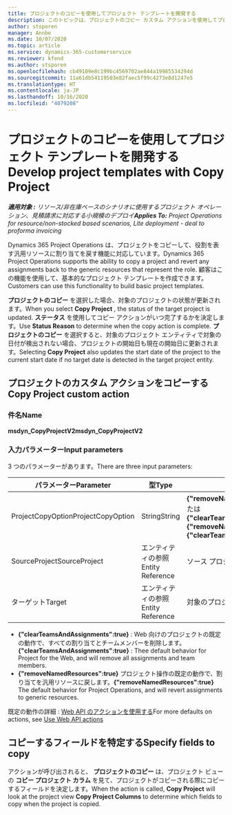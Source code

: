 ```yaml
---
title: プロジェクトのコピーを使用してプロジェクト テンプレートを開発する
description: このトピックは、プロジェクトのコピー カスタム アクションを使用してプロジェクト テンプレートを作成する方法について解説します。
author: stsporen
manager: Annbe
ms.date: 10/07/2020
ms.topic: article
ms.service: dynamics-365-customerservice
ms.reviewer: kfend
ms.author: stsporen
ms.openlocfilehash: cb49109e8c199bc4569702ae844a19985534294d
ms.sourcegitcommit: 11a61db54119503e82faec5f99c4273e8d1247e5
ms.translationtype: HT
ms.contentlocale: ja-JP
ms.lasthandoff: 10/16/2020
ms.locfileid: "4079208"
---
```

# <a name="develop-project-templates-with-copy-project"></a><span data-ttu-id="eabb8-103">プロジェクトのコピーを使用してプロジェクト テンプレートを開発する</span><span class="sxs-lookup"><span data-stu-id="eabb8-103">Develop project templates with Copy Project</span></span>

<span data-ttu-id="eabb8-104">_**適用対象 :** リソース/非在庫ベースのシナリオに使用するプロジェクト オペレーション、見積請求に対応する小規模のデプロイ_</span><span class="sxs-lookup"><span data-stu-id="eabb8-104">_**Applies To:** Project Operations for resource/non-stocked based scenarios, Lite deployment - deal to proforma invoicing_</span></span>

<span data-ttu-id="eabb8-105">Dynamics 365 Project Operations は、プロジェクトをコピーして、役割を表す汎用リソースに割り当てを戻す機能に対応しています。</span><span class="sxs-lookup"><span data-stu-id="eabb8-105">Dynamics 365 Project Operations supports the ability to copy a project and revert any assignments back to the generic resources that represent the role.</span></span> <span data-ttu-id="eabb8-106">顧客はこの機能を使用して、基本的なプロジェクト テンプレートを作成できます。</span><span class="sxs-lookup"><span data-stu-id="eabb8-106">Customers can use this functionality to build basic project templates.</span></span>

<span data-ttu-id="eabb8-107">**プロジェクトのコピー** を選択した場合、対象のプロジェクトの状態が更新されます。</span><span class="sxs-lookup"><span data-stu-id="eabb8-107">When you select **Copy Project** , the status of the target project is updated.</span></span> <span data-ttu-id="eabb8-108">**ステータス** を使用してコピー アクションがいつ完了するかを決定します。</span><span class="sxs-lookup"><span data-stu-id="eabb8-108">Use **Status Reason** to determine when the copy action is complete.</span></span> <span data-ttu-id="eabb8-109">**プロジェクトのコピー** を選択すると、対象のプロジェクト エンティティで対象の日付が検出されない場合、プロジェクトの開始日も現在の開始日に更新されます。</span><span class="sxs-lookup"><span data-stu-id="eabb8-109">Selecting **Copy Project** also updates the start date of the project to the current start date if no target date is detected in the target project entity.</span></span>

## <a name="copy-project-custom-action"></a><span data-ttu-id="eabb8-110">プロジェクトのカスタム アクションをコピーする</span><span class="sxs-lookup"><span data-stu-id="eabb8-110">Copy Project custom action</span></span> 

### <a name="name"></a><span data-ttu-id="eabb8-111">件名</span><span class="sxs-lookup"><span data-stu-id="eabb8-111">Name</span></span> 

<span data-ttu-id="eabb8-112">**msdyn_CopyProjectV2**</span><span class="sxs-lookup"><span data-stu-id="eabb8-112">**msdyn_CopyProjectV2**</span></span>

### <a name="input-parameters"></a><span data-ttu-id="eabb8-113">入力パラメーター</span><span class="sxs-lookup"><span data-stu-id="eabb8-113">Input parameters</span></span>
<span data-ttu-id="eabb8-114">3 つのパラメーターがあります。</span><span class="sxs-lookup"><span data-stu-id="eabb8-114">There are three input parameters:</span></span>

| <span data-ttu-id="eabb8-115">パラメーター</span><span class="sxs-lookup"><span data-stu-id="eabb8-115">Parameter</span></span>          | <span data-ttu-id="eabb8-116">型</span><span class="sxs-lookup"><span data-stu-id="eabb8-116">Type</span></span>   | <span data-ttu-id="eabb8-117">値</span><span class="sxs-lookup"><span data-stu-id="eabb8-117">Values</span></span>                                                   | 
|--------------------|--------|----------------------------------------------------------|
| <span data-ttu-id="eabb8-118">ProjectCopyOption</span><span class="sxs-lookup"><span data-stu-id="eabb8-118">ProjectCopyOption</span></span>  | <span data-ttu-id="eabb8-119">String</span><span class="sxs-lookup"><span data-stu-id="eabb8-119">String</span></span> | <span data-ttu-id="eabb8-120">**{"removeNamedResources":true}** または **{"clearTeamsAndAssignments":true}**</span><span class="sxs-lookup"><span data-stu-id="eabb8-120">**{"removeNamedResources":true}** or **{"clearTeamsAndAssignments":true}**</span></span> |
| <span data-ttu-id="eabb8-121">SourceProject</span><span class="sxs-lookup"><span data-stu-id="eabb8-121">SourceProject</span></span>      | <span data-ttu-id="eabb8-122">エンティティの参照</span><span class="sxs-lookup"><span data-stu-id="eabb8-122">Entity Reference</span></span> | <span data-ttu-id="eabb8-123">ソース プロジェクト</span><span class="sxs-lookup"><span data-stu-id="eabb8-123">Source Project</span></span> |
| <span data-ttu-id="eabb8-124">ターゲット</span><span class="sxs-lookup"><span data-stu-id="eabb8-124">Target</span></span>             | <span data-ttu-id="eabb8-125">エンティティの参照</span><span class="sxs-lookup"><span data-stu-id="eabb8-125">Entity Reference</span></span> | <span data-ttu-id="eabb8-126">対象のプロジェクト</span><span class="sxs-lookup"><span data-stu-id="eabb8-126">Target Project</span></span> |


- <span data-ttu-id="eabb8-127">**{"clearTeamsAndAssignments":true}** : Web 向けのプロジェクトの既定の動作で、すべての割り当てとチームメンバーを削除します。</span><span class="sxs-lookup"><span data-stu-id="eabb8-127">**{"clearTeamsAndAssignments":true}** : Thee default behavior for Project for the Web, and will remove all assignments and team members.</span></span>
- <span data-ttu-id="eabb8-128">**{"removeNamedResources":true}** プロジェクト操作の既定の動作で、割り当てを汎用リソースに戻します。</span><span class="sxs-lookup"><span data-stu-id="eabb8-128">**{"removeNamedResources":true}** The default behavior for Project Operations, and will revert assignments to generic resources.</span></span>

<span data-ttu-id="eabb8-129">既定の動作の詳細 : [Web API のアクションを使用する](https://docs.microsoft.com/powerapps/developer/common-data-service/webapi/use-web-api-actions)</span><span class="sxs-lookup"><span data-stu-id="eabb8-129">For more defaults on actions, see [Use Web API actions](https://docs.microsoft.com/powerapps/developer/common-data-service/webapi/use-web-api-actions)</span></span>

## <a name="specify-fields-to-copy"></a><span data-ttu-id="eabb8-130">コピーするフィールドを特定する</span><span class="sxs-lookup"><span data-stu-id="eabb8-130">Specify fields to copy</span></span> 
<span data-ttu-id="eabb8-131">アクションが呼び出されると、 **プロジェクトのコピー** は、プロジェクト ビューの **コピー プロジェクト カラム** を見て、プロジェクトがコピーされる際にコピーするフィールドを決定します。</span><span class="sxs-lookup"><span data-stu-id="eabb8-131">When the action is called, **Copy Project** will look at the project view **Copy Project Columns** to determine which fields to copy when the project is copied.</span></span>
